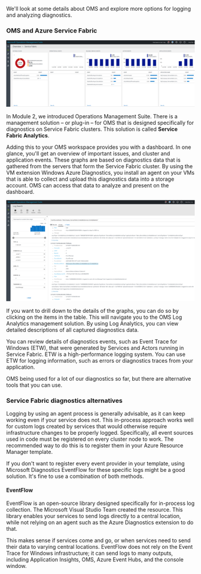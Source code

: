 

We'll look at some details about OMS and explore more options for logging and analyzing diagnostics.


### OMS and Azure Service Fabric

![On the OMS desktop, the Service Fabric Overview page displays.](../../Linked_Image_Files\3.4.2_OMS_SFA_sln.png)

In Module 2, we introduced Operations Management Suite. There is a management solution – or plug-in – for OMS that is designed specifically for diagnostics on Service Fabric clusters. This solution is called **Service Fabric Analytics**.

Adding this to your OMS workspace provides you with a dashboard. In one glance, you'll get an overview of important issues, and cluster and application events. These graphs are based on diagnostics data that is gathered from the servers that form the Service Fabric cluster. By using the VM extension Windows Azure Diagnostics, you install an agent on your VMs that is able to collect and upload this diagnostics data into a storage account. OMS can access that data to analyze and present on the dashboard.



![On the OMS desktop, the Log Search page displays.](../../Linked_Image_Files\3.4.2_OMS_Log_Analytics_sln.png)

If you want to drill down to the details of the graphs, you can do so by clicking on the items in the table. This will navigate you to the OMS Log Analytics management solution. By using Log Analytics, you can view detailed descriptions of all captured diagnostics data. 

You can review details of diagnostics events, such as Event Trace for Windows (ETW), that were generated by Services and Actors running in Service Fabric. ETW is a high-performance logging system. You can use ETW for logging information, such as errors or diagnostics traces from your application. 

OMS being used for a lot of our diagnostics so far, but there are alternative tools that you can use.

### Service Fabric diagnostics alternatives

Logging by using an agent process is generally advisable, as it can keep working even if your service does not. This in-process approach works well for custom logs created by services that would otherwise require infrastructure changes to be properly logged. Specifically, all event sources used in code must be registered on every cluster node to work. The recommended way to do this is to register them in your Azure Resource Manager template.

If you don't want to register every event provider in your template, using Microsoft Diagnostics EventFlow for these specific logs might be a good solution. It's fine to use a combination of both methods.

#### EventFlow
EventFlow is an open-source library designed specifically for in-process log collection. The Microsoft Visual Studio Team created the resource. This library enables your services to send logs directly to a central location, while not relying on an agent such as the Azure Diagnostics extension to do that. 

This makes sense if services come and go, or when services need to send their data to varying central locations. EventFlow does not rely on the Event Trace for Windows infrastructure; it can send logs to many outputs, including Application Insights, OMS, Azure Event Hubs, and the console window.
